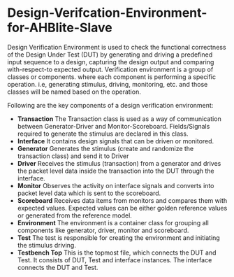 # Design-Verifcation-Environment-for-AHBlite-Slave
Design Verification Environment is used to check the functional correctness of the Design Under Test (DUT) by generating and driving a predefined input sequence to a design, capturing the design output and comparing with-respect-to expected output. Verification environment is a group of classes or components. where each component is performing a specific operation. i.e, generating stimulus, driving, monitoring, etc. and those classes will be named based on the operation.

Following are the key components of a design verification environment:
- **Transaction**
The Transaction class is used as a way of communication between Generator-Driver and
Monitor-Scoreboard. Fields/Signals required to generate the stimulus are declared in this
class.
- **Interface**
It contains design signals that can be driven or monitored.
- **Generator**
Generates the stimulus (create and randomize the transaction class) and send it to Driver
- **Driver**
Receives the stimulus (transaction) from a generator and drives the packet level data
inside the transaction into the DUT through the interface.
- **Monitor**
Observes the activity on interface signals and converts into packet level data which is
sent to the scoreboard.
- **Scoreboard**
Receives data items from monitors and compares them with expected values. Expected
values can be either golden reference values or generated from the reference model.
- **Environment**
The environment is a container class for grouping all components like generator, driver,
monitor and scoreboard.
- **Test**
The test is responsible for creating the environment and initiating the stimulus driving.
- **Testbench Top**
This is the topmost file, which connects the DUT and Test. It consists of DUT, Test and
interface instances. The interface connects the DUT and Test.

